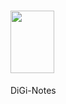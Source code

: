 # <img src="https://user-images.githubusercontent.com/65485065/118532638-d26e7900-b764-11eb-8218-fdb8c7bba510.jpeg" width="70" height="100">
DiGi-Notes     

 


